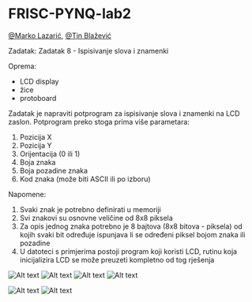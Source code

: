 # FRISC-PYNQ-lab2

[@Marko Lazarić](https://github.com/mlazaric), [@Tin Blažević](https://github.com/TinBlazevic)

Zadatak: Zadatak 8 - Ispisivanje slova i znamenki

Oprema:
- LCD display
- žice
- protoboard

Zadatak je napraviti potprogram za ispisivanje slova i znamenki na LCD zaslon. Potprogram
preko stoga prima više parametara:
1. Pozicija X
2. Pozicija Y
3. Orijentacija (0 ili 1)
4. Boja znaka
5. Boja pozadine znaka
6. Kod znaka (može biti ASCII ili po izboru)

Napomene:
1. Svaki znak je potrebno definirati u memoriji
2. Svi znakovi su osnovne veličine od 8x8 piksela
3. Za opis jednog znaka potrebno je 8 bajtova (8x8 bitova - piksela) od kojih svaki bit
određuje ispunjava li se određeni piksel bojom znaka ili pozadine
4. U datoteci s primjerima postoji program koji koristi LCD, rutinu koja inicijalizira LCD se
može preuzeti kompletno od tog rješenja

![Alt text](/Slike/upute/1.jpg?raw=true "Upute za spajanje")
![Alt text](/Slike/upute/2.jpg?raw=true "Upute za spajanje")
![Alt text](/Slike/upute/3.jpg?raw=true "Upute za spajanje")
![Alt text](/Slike/upute/4.jpg?raw=true "Upute za korištenje")

![Alt text](/Slike/primjeri/8.jpg?raw=true "Primjer1")
![Alt text](/Slike/primjeri/9.jpg?raw=true "Primjer2")
